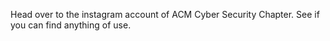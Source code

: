 Head over to the instagram account of  ACM Cyber Security Chapter. See if you can find anything of use.
